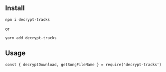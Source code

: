 ## Install

`npm i decrypt-tracks`

or

`yarn add decrypt-tracks`


## Usage

`const { decryptDownload, getSongFileName } = require('decrypt-tracks')`
